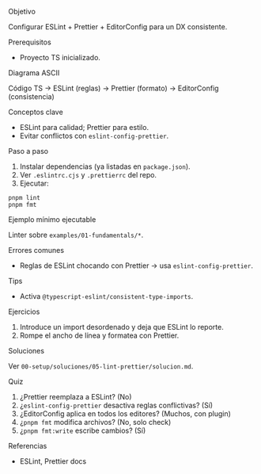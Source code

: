 Objetivo

Configurar ESLint + Prettier + EditorConfig para un DX consistente.

Prerequisitos

- Proyecto TS inicializado.

Diagrama ASCII

Código TS -> ESLint (reglas) -> Prettier (formato) -> EditorConfig (consistencia)

Conceptos clave

- ESLint para calidad; Prettier para estilo.
- Evitar conflictos con `eslint-config-prettier`.

Paso a paso

1) Instalar dependencias (ya listadas en `package.json`).
2) Ver `.eslintrc.cjs` y `.prettierrc` del repo.
3) Ejecutar:
```
pnpm lint
pnpm fmt
```

Ejemplo mínimo ejecutable

Linter sobre `examples/01-fundamentals/*`.

Errores comunes

- Reglas de ESLint chocando con Prettier → usa `eslint-config-prettier`.

Tips

- Activa `@typescript-eslint/consistent-type-imports`.

Ejercicios

1) Introduce un import desordenado y deja que ESLint lo reporte.
2) Rompe el ancho de línea y formatea con Prettier.

Soluciones

Ver `00-setup/soluciones/05-lint-prettier/solucion.md`.

Quiz

1) ¿Prettier reemplaza a ESLint? (No)
2) ¿`eslint-config-prettier` desactiva reglas conflictivas? (Sí)
3) ¿EditorConfig aplica en todos los editores? (Muchos, con plugin)
4) ¿`pnpm fmt` modifica archivos? (No, solo check)
5) ¿`pnpm fmt:write` escribe cambios? (Sí)

Referencias

- ESLint, Prettier docs
